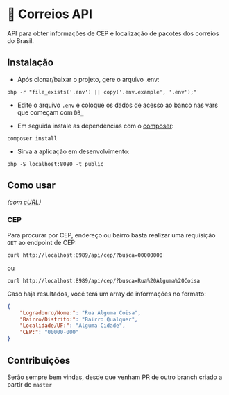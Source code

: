 # 📨 Correios API

API para obter informações de CEP e localização de pacotes dos correios do Brasil.

## Instalação 

- Após clonar/baixar o projeto, gere o arquivo .env:

`php -r "file_exists('.env') || copy('.env.example', '.env');"`

- Edite o arquivo `.env` e coloque os dados de acesso ao banco nas vars que começam com `DB_`

- Em seguida instale as dependências com o [composer](https://getcomposer.org/):

`composer install`

- Sirva a aplicação em desenvolvimento:

`php -S localhost:8080 -t public`

## Como usar 
_(com [cURL](https://curl.haxx.se/))_

### CEP

Para procurar por CEP, endereço ou bairro basta realizar uma requisição `GET` ao endpoint de CEP:

`curl http://localhost:8989/api/cep/?busca=00000000`

ou
 
`curl http://localhost:8989/api/cep/?busca=Rua%20Alguma%20Coisa`

Caso haja resultados, você terá um array de informações no formato:

```json
{
    "Logradouro/Nome:": "Rua Alguma Coisa",
    "Bairro/Distrito:": "Bairro Qualquer",
    "Localidade/UF:": "Alguma Cidade",
    "CEP:": "00000-000"
}
```

## Contribuições

Serão sempre bem vindas, desde que venham PR de outro branch criado a partir de `master`
